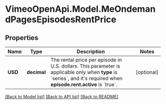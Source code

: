 # VimeoOpenApi.Model.MeOndemandPagesEpisodesRentPrice
## Properties

Name | Type | Description | Notes
------------ | ------------- | ------------- | -------------
**USD** | **decimal** | The rental price per episode in U.S. dollars. This parameter is applicable only when **type** is &#x60;series&#x60;, and it&#39;s required when **episode.rent.active** is &#x60;true&#x60;. | [optional] 

[[Back to Model list]](../README.md#documentation-for-models) [[Back to API list]](../README.md#documentation-for-api-endpoints) [[Back to README]](../README.md)

